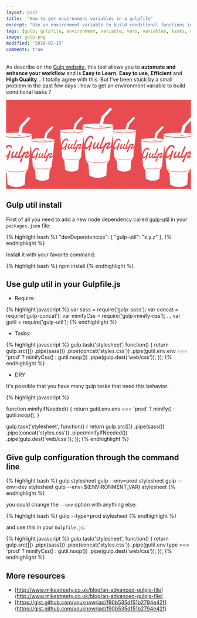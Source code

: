 ```yaml
---
layout: post
title:  "How to get environment variables in a gulpfile"
excerpt: "Use an environment variable to build conditional functions in a gulpfile. Really useful for multi-environment configurations."
tags: [gulp, gulpfile, environment, variable, vars, variables, tasks, condition, conditions utils, noop]
image: gulp.png
modified: "2016-02-15"
comments: true
---
```


As describe on the [Gulp website](http://gulpjs.com/), this tool allows you to **automate and enhance your workflow** and is
**Easy to Learn**, **Easy to use**, **Efficient** and **High Quality**... I totally agree with this.
But I've been stuck by a small problem in the past few days : how to get an environment variable to build conditional tasks ?

![Gulp](/images/posts/gulp.png)

## Gulp util install

First of all you need to add a new node dependency called [gulp-util](https://github.com/gulpjs/gulp-util) in your `packages.json` file:

{% highlight bash %}
"devDependencies": {
    "gulp-util": "x.y.z"
},
{% endhighlight %}

Install it with your favorite command:

{% highlight bash %}
npm install
{% endhighlight %}


## Use gulp util in your Gulpfile.js

* Require:

{% highlight javascript %}
var sass = require('gulp-sass');
var concat = require('gulp-concat');
var minifyCss = require('gulp-minify-css');
...
var gutil = require('gulp-util');
{% endhighlight %}

* Tasks:

{% highlight javascript %}
gulp.task('stylesheet', function() {
    return gulp.src([])
    .pipe(sass())
    .pipe(concat('styles.css'))
    .pipe(gutil.env.env === 'prod' ? minifyCss() : gutil.noop())
    .pipe(gulp.dest('web/css'));
});
{% endhighlight %}

* DRY

It's possible that you have many gulp tasks that need this behavior:

{% highlight javascript %}

function minifyIfNeeded() {
    return gutil.env.env === 'prod'
        ? minify()
        : gutil.noop();
}

gulp.task('stylesheet', function() {
    return gulp.src([])
    .pipe(sass())
    .pipe(concat('styles.css'))
    .pipe(minifyIfNeeded())
    .pipe(gulp.dest('web/css'));
});
{% endhighlight %}


## Give gulp configuration through the command line

{% highlight bash %}
gulp stylesheet
gulp --env=prod stylesheet
gulp --env=dev stylesheet
gulp --env=$(ENVIRONMENT_VAR) stylesheet
{% endhighlight %}

you could change the `--env` option with anything else:

{% highlight bash %}
gulp --type=prod stylesheet
{% endhighlight %}

and use this in your `Gulpfile.js`:

{% highlight javascript %}
gulp.task('stylesheet', function() {
    return gulp.src([])
    .pipe(sass())
    .pipe(concat('styles.css'))
    .pipe(gutil.env.type === 'prod' ? minifyCss() : gutil.noop())
    .pipe(gulp.dest('web/css'));
});
{% endhighlight %}

## More resources

* [http://www.mikestreety.co.uk/blog/an-advanced-gulpjs-file](http://www.mikestreety.co.uk/blog/an-advanced-gulpjs-file)
* [https://gist.github.com/youknowriad/f90b535d151b2794e42f](https://gist.github.com/youknowriad/f90b535d151b2794e42f)
